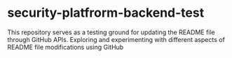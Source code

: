 # security-platfrorm-backend-test
This repository serves as a testing ground for updating the README file through GitHub APIs. Exploring and experimenting with different aspects of README file modifications using GitHub
